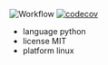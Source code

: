 ![Workflow](https://github.com/TheFatBlue/ABeautifulRepo-test/actions/workflows/python-app.yml/badge.svg)
[![codecov](https://codecov.io/github/TheFatBlue/ABeautifulRepo-test/graph/badge.svg?token=UEI8Y05X61)](https://codecov.io/github/TheFatBlue/ABeautifulRepo-test)

- language python
- license MIT
- platform linux
